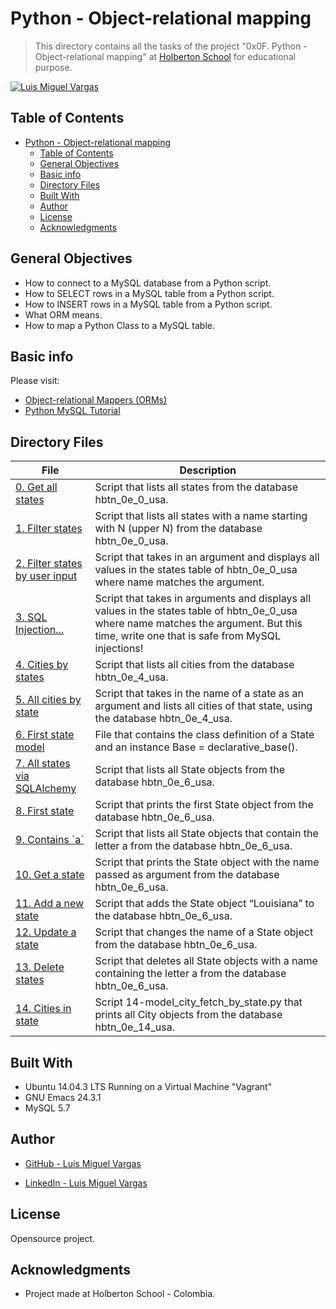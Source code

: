# Python - Object-relational mapping

> This directory contains all the tasks of the project "0x0F. Python - Object-relational mapping" at [Holberton School](https://www.holbertonschool.com "Holberton School.") for educational purpose.


[![Luis Miguel Vargas](https://img.shields.io/twitter/url?style=social&url=https%3A%2F%2Ftwitter.com%2Fluismvargasg1)](https://twitter.com/luismvargasg1)

## Table of Contents

- [Python - Object-relational mapping](#python---object-relational-mapping)
  - [Table of Contents](#table-of-contents)
  - [General Objectives](#general-objectives)
  - [Basic info](#basic-info)
  - [Directory Files](#directory-files)
  - [Built With](#built-with)
  - [Author](#author)
  - [License](#license)
  - [Acknowledgments](#acknowledgments)

## General Objectives

* How to connect to a MySQL database from a Python script.
* How to SELECT rows in a MySQL table from a Python script.
* How to INSERT rows in a MySQL table from a Python script.
* What ORM means.
* How to map a Python Class to a MySQL table.

## Basic info

Please visit:
- [Object-relational Mappers (ORMs)](https://www.fullstackpython.com/object-relational-mappers-orms.html)
- [Python MySQL Tutorial](http://www.mikusa.com/python-mysql-docs/index.html)

## Directory Files

| **File** | **Description** |
|----------|-----------------|
| [0. Get all states](./0-select_states.py) | Script that lists all states from the database hbtn_0e_0_usa. |
| [1. Filter states](./1-filter_states.py) | Script that lists all states with a name starting with N (upper N) from the database hbtn_0e_0_usa. |
| [2. Filter states by user input](./2-my_filter_states.py) | Script that takes in an argument and displays all values in the states table of hbtn_0e_0_usa where name matches the argument. |
| [3. SQL Injection...](./3-my_safe_filter_states.py) | Script that takes in arguments and displays all values in the states table of hbtn_0e_0_usa where name matches the argument. But this time, write one that is safe from MySQL injections! |
| [4. Cities by states](./4-cities_by_state.py) | Script that lists all cities from the database hbtn_0e_4_usa. |
| [5. All cities by state](./5-filter_cities.py) | Script that takes in the name of a state as an argument and lists all cities of that state, using the database hbtn_0e_4_usa. |
| [6. First state model](./model_state.py) | File that contains the class definition of a State and an instance Base = declarative_base(). |
| [7. All states via SQLAlchemy](./7-model_state_fetch_all.py) | Script that lists all State objects from the database hbtn_0e_6_usa. |
| [8. First state](./8-model_state_fetch_first.py) | Script that prints the first State object from the database hbtn_0e_6_usa. |
| [9. Contains \`a\`](./9-model_state_filter_a.py) | Script that lists all State objects that contain the letter a from the database hbtn_0e_6_usa. |
| [10. Get a state](./10-model_state_my_get.py) | Script that prints the State object with the name passed as argument from the database hbtn_0e_6_usa. |
| [11. Add a new state](./11-model_state_insert.py) | Script that adds the State object “Louisiana” to the database hbtn_0e_6_usa. |
| [12. Update a state](./12-model_state_update_id_2.py) | Script that changes the name of a State object from the database hbtn_0e_6_usa. |
| [13. Delete states](./13-model_state_delete_a.py) | Script that deletes all State objects with a name containing the letter a from the database hbtn_0e_6_usa. |
| [14. Cities in state](./14-model_city_fetch_by_state.py) | Script 14-model_city_fetch_by_state.py that prints all City objects from the database hbtn_0e_14_usa. |

## Built With

* Ubuntu 14.04.3 LTS Running on a Virtual Machine "Vagrant"
* GNU Emacs 24.3.1
* MySQL 5.7

## Author

* [GitHub - Luis Miguel Vargas](https://github.com/luismvargasg)

* [LinkedIn - Luis Miguel Vargas](https://www.linkedin.com/in/luismvargasg/)

## License

Opensource project.

## Acknowledgments

* Project made at Holberton School - Colombia.
